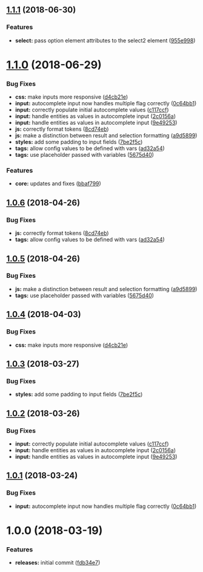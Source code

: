 <a name="1.1.1"></a>
## [1.1.1](https://github.com/hypeJunctionPro/Elgg3-hypeAutocomplete/compare/1.1.0...1.1.1) (2018-06-30)


### Features

* **select:** pass option element attributes to the select2 element ([955e998](https://github.com/hypeJunctionPro/Elgg3-hypeAutocomplete/commit/955e998))



<a name="1.1.0"></a>
# [1.1.0](https://github.com/hypeJunctionPro/Elgg3-hypeAutocomplete/compare/1.0.0...1.1.0) (2018-06-29)


### Bug Fixes

* **css:** make inputs more responsive ([d4cb21e](https://github.com/hypeJunctionPro/Elgg3-hypeAutocomplete/commit/d4cb21e))
* **input:** autocomplete input now handles multiple flag correctly ([0c64bb1](https://github.com/hypeJunctionPro/Elgg3-hypeAutocomplete/commit/0c64bb1))
* **input:** correctly populate initial autocomplete values ([c117ccf](https://github.com/hypeJunctionPro/Elgg3-hypeAutocomplete/commit/c117ccf))
* **input:** handle entities as values in autocomplete input ([2c0156a](https://github.com/hypeJunctionPro/Elgg3-hypeAutocomplete/commit/2c0156a))
* **input:** handle entities as values in autocomplete input ([9e49253](https://github.com/hypeJunctionPro/Elgg3-hypeAutocomplete/commit/9e49253))
* **js:** correctly format tokens ([8cd74eb](https://github.com/hypeJunctionPro/Elgg3-hypeAutocomplete/commit/8cd74eb))
* **js:** make a distinction between result and selection formatting ([a9d5899](https://github.com/hypeJunctionPro/Elgg3-hypeAutocomplete/commit/a9d5899))
* **styles:** add some padding to input fields ([7be2f5c](https://github.com/hypeJunctionPro/Elgg3-hypeAutocomplete/commit/7be2f5c))
* **tags:** allow config values to be defined with vars ([ad32a54](https://github.com/hypeJunctionPro/Elgg3-hypeAutocomplete/commit/ad32a54))
* **tags:** use placeholder passed with variables ([5675d40](https://github.com/hypeJunctionPro/Elgg3-hypeAutocomplete/commit/5675d40))


### Features

* **core:** updates and fixes ([bbaf799](https://github.com/hypeJunctionPro/Elgg3-hypeAutocomplete/commit/bbaf799))



<a name="1.0.6"></a>
## [1.0.6](https://github.com/hypeJunctionPro/Elgg3-hypeAutocomplete/compare/1.0.5...1.0.6) (2018-04-26)


### Bug Fixes

* **js:** correctly format tokens ([8cd74eb](https://github.com/hypeJunctionPro/Elgg3-hypeAutocomplete/commit/8cd74eb))
* **tags:** allow config values to be defined with vars ([ad32a54](https://github.com/hypeJunctionPro/Elgg3-hypeAutocomplete/commit/ad32a54))



<a name="1.0.5"></a>
## [1.0.5](https://github.com/hypeJunctionPro/Elgg3-hypeAutocomplete/compare/1.0.4...1.0.5) (2018-04-26)


### Bug Fixes

* **js:** make a distinction between result and selection formatting ([a9d5899](https://github.com/hypeJunctionPro/Elgg3-hypeAutocomplete/commit/a9d5899))
* **tags:** use placeholder passed with variables ([5675d40](https://github.com/hypeJunctionPro/Elgg3-hypeAutocomplete/commit/5675d40))



<a name="1.0.4"></a>
## [1.0.4](https://github.com/hypeJunctionPro/Elgg3-hypeAutocomplete/compare/1.0.3...1.0.4) (2018-04-03)


### Bug Fixes

* **css:** make inputs more responsive ([d4cb21e](https://github.com/hypeJunctionPro/Elgg3-hypeAutocomplete/commit/d4cb21e))



<a name="1.0.3"></a>
## [1.0.3](https://github.com/hypeJunctionPro/Elgg3-hypeAutocomplete/compare/1.0.2...1.0.3) (2018-03-27)


### Bug Fixes

* **styles:** add some padding to input fields ([7be2f5c](https://github.com/hypeJunctionPro/Elgg3-hypeAutocomplete/commit/7be2f5c))



<a name="1.0.2"></a>
## [1.0.2](https://github.com/hypeJunctionPro/Elgg3-hypeAutocomplete/compare/1.0.1...1.0.2) (2018-03-26)


### Bug Fixes

* **input:** correctly populate initial autocomplete values ([c117ccf](https://github.com/hypeJunctionPro/Elgg3-hypeAutocomplete/commit/c117ccf))
* **input:** handle entities as values in autocomplete input ([2c0156a](https://github.com/hypeJunctionPro/Elgg3-hypeAutocomplete/commit/2c0156a))
* **input:** handle entities as values in autocomplete input ([9e49253](https://github.com/hypeJunctionPro/Elgg3-hypeAutocomplete/commit/9e49253))



<a name="1.0.1"></a>
## [1.0.1](https://github.com/hypeJunctionPro/Elgg3-hypeAutocomplete/compare/1.0.0...1.0.1) (2018-03-24)


### Bug Fixes

* **input:** autocomplete input now handles multiple flag correctly ([0c64bb1](https://github.com/hypeJunctionPro/Elgg3-hypeAutocomplete/commit/0c64bb1))



<a name="1.0.0"></a>
# 1.0.0 (2018-03-19)


### Features

* **releases:** initial commit ([fdb34e7](https://github.com/hypeJunctionPro/Elgg3-hypeAutocomplete/commit/fdb34e7))



